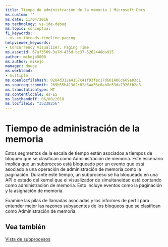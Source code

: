 ```yaml
---
title: Tiempo de administración de la memoria | Microsoft Docs
ms.custom: ''
ms.date: 11/04/2016
ms.technology: vs-ide-debug
ms.topic: conceptual
f1_keywords:
- vs.cv.threads.timeline.paging
helpviewer_keywords:
- Concurrency Visualizer, Paging Time
ms.assetid: 67af3509-3a7d-435d-bc37-5262448da915
author: mikejo5000
ms.author: mikejo
manager: douge
ms.workload:
- multiple
ms.openlocfilehash: 0284d312a4157c41f93fec17d601406c669a83c1
ms.sourcegitcommit: 269b55b413d2c82e6aa56c6ab8e53da7926fb2e8
ms.translationtype: HT
ms.contentlocale: es-ES
ms.lasthandoff: 06/08/2018
ms.locfileid: "35238256"
---
```

# <a name="memory-management-time"></a>Tiempo de administración de la memoria
Estos segmentos de la escala de tiempo están asociados a tiempos de bloqueo que se clasifican como Administración de memoria. Este escenario implica que un subproceso está bloqueado por un evento que está asociado a una operación de administración de memoria como la paginación. Durante este tiempo, un subproceso se ha bloqueado en una API o estado del kernel que el visualizador de simultaneidad está contando como administración de memoria. Esto incluye eventos como la paginación y la asignación de memoria.  
  
 Examine las pilas de llamadas asociadas y los informes de perfil para entender mejor las razones subyacentes de los bloqueos que se clasifican como Administración de memoria.  
  
## <a name="see-also"></a>Vea también  
 [Vista de subprocesos](../profiling/threads-view-parallel-performance.md)